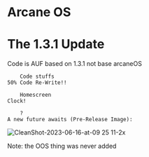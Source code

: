 # Arcane OS 

# The 1.3.1 Update 

Code is AUF based on 1.3.1 not base arcaneOS



        Code stuffs
    50% Code Re-Write!!

        Homescreen
    Clock!

        ?
    A new future awaits (Pre-Release Image):

![CleanShot-2023-06-16-at-09 25 11-2x](https://github.com/shakyevan444/OSes/assets/84460058/0e1a218c-aa8e-40a6-a130-0d305a4251a4)


Note: the OOS thing was never added 
